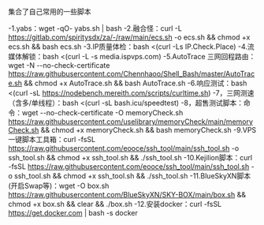 集合了自己常用的一些脚本

-1.yabs：wget -qO- yabs.sh | bash
-2.融合怪：curl -L https://gitlab.com/spiritysdx/za/-/raw/main/ecs.sh -o ecs.sh && chmod +x ecs.sh && bash ecs.sh
-3.IP质量体检：bash <(curl -Ls IP.Check.Place)
-4.流媒体解锁：bash <(curl -L -s media.ispvps.com)
-5.AutoTrace 三网回程路由：wget -N --no-check-certificate https://raw.githubusercontent.com/Chennhaoo/Shell_Bash/master/AutoTrace.sh && chmod +x AutoTrace.sh && bash AutoTrace.sh
-6.响应测试：bash <(curl -sL https://nodebench.mereith.com/scripts/curltime.sh)
-7，三网测速（含多/单线程）：bash <(curl -sL bash.icu/speedtest)
-8，超售测试脚本：命令：wget --no-check-certificate -O memoryCheck.sh https://raw.githubusercontent.com/uselibrary/memoryCheck/main/memoryCheck.sh && chmod +x memoryCheck.sh && bash memoryCheck.sh
-9.VPS一键脚本工具箱：curl -fsSL https://raw.githubusercontent.com/eooce/ssh_tool/main/ssh_tool.sh -o ssh_tool.sh && chmod +x ssh_tool.sh && ./ssh_tool.sh
-10.Kejilion脚本：curl -fsSL https://raw.githubusercontent.com/eooce/ssh_tool/main/ssh_tool.sh -o ssh_tool.sh && chmod +x ssh_tool.sh && ./ssh_tool.sh
-11.BlueSkyXN脚本(开启Swap等)：wget -O box.sh https://raw.githubusercontent.com/BlueSkyXN/SKY-BOX/main/box.sh && chmod +x box.sh && clear && ./box.sh
-12.安装docker：curl -fsSL https://get.docker.com | bash -s docker

